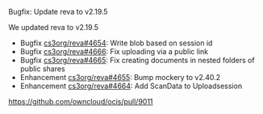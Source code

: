 Bugfix: Update reva to v2.19.5

We updated reva to v2.19.5

*   Bugfix      [cs3org/reva#4654](https://github.com/cs3org/reva/pull/4654): Write blob based on session id
*   Bugfix      [cs3org/reva#4666](https://github.com/cs3org/reva/pull/4666): Fix uploading via a public link
*   Bugfix      [cs3org/reva#4665](https://github.com/cs3org/reva/pull/4665): Fix creating documents in nested folders of public shares
*   Enhancement [cs3org/reva#4655](https://github.com/cs3org/reva/pull/4655): Bump mockery to v2.40.2
*   Enhancement [cs3org/reva#4664](https://github.com/cs3org/reva/pull/4664): Add ScanData to Uploadsession

https://github.com/owncloud/ocis/pull/9011
